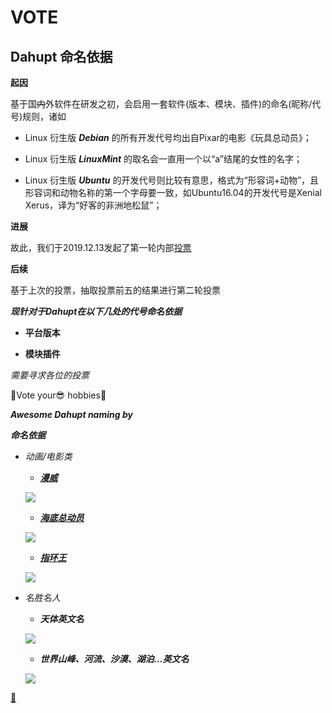 # VOTE

## Dahupt 命名依据

**起因**

基于国~~内~~外软件在研发之初，会启用一套软件(版本、模块、插件)的命名(昵称/代号)规则，诸如

+ Linux 衍生版 ***Debian*** 的所有开发代号均出自Pixar的电影《玩具总动员》；

+ Linux 衍生版 ***LinuxMint*** 的取名会一直用一个以“a”结尾的女性的名字；

+ Linux 衍生版 ***Ubuntu*** 的开发代号则比较有意思，格式为“形容词+动物”，且形容词和动物名称的第一个字母要一致，如Ubuntu16.04的开发代号是Xenial Xerus，译为“好客的非洲地松鼠”；

**进展**

故此，我们于2019.12.13发起了第一轮内部[投票](https://github.com/EDITeam/VOTE/tree/2nd "VOTE")

**后续**

基于上次的投票，抽取投票前五的结果进行第二轮投票

***现针对于Dahupt在以下几处的代号命名依据***

+ **平台版本**

+ **模块插件**

*需要寻求各位的投票*

🎉Vote your😎 hobbies🎉

***Awesome Dahupt naming by***

***命名依据***

+ *动画/电影类*

  - ***[漫威](https://baike.baidu.com/item/%E6%BC%AB%E5%A8%81 'Marvel')***

  [![](https://api.gh-polls.com/poll/01DWRPEV9R461T7YENEPHBJX3Q/Marvel)](https://api.gh-polls.com/poll/01DWRPEV9R461T7YENEPHBJX3Q/Marvel/vote)

  - ***[海底总动员](https://baike.baidu.com/item/%E6%B5%B7%E5%BA%95%E6%80%BB%E5%8A%A8%E5%91%98/16513 'Finding Nemo')***

  [![](https://api.gh-polls.com/poll/01DWRPEV9R461T7YENEPHBJX3Q/Finding%20Nemo)](https://api.gh-polls.com/poll/01DWRPEV9R461T7YENEPHBJX3Q/Finding%20Nemo/vote)

  - ***[指环王](https://baike.baidu.com/item/%E6%8C%87%E7%8E%AF%E7%8E%8B/14071816 'The Lord Of The Rings')***

  [![](https://api.gh-polls.com/poll/01DWRPEV9R461T7YENEPHBJX3Q/The%20Lord%20Of%20The%20Rings)](https://api.gh-polls.com/poll/01DWRPEV9R461T7YENEPHBJX3Q/The%20Lord%20Of%20The%20Rings/vote)

+ *名胜名人*

  - ***天体英文名***

  [![](https://api.gh-polls.com/poll/01DWRPEV9R461T7YENEPHBJX3Q/Astronomical)](https://api.gh-polls.com/poll/01DWRPEV9R461T7YENEPHBJX3Q/Astronomical/vote)

  - ***世界山峰、河流、沙漠、湖泊...英文名***

  [![](https://api.gh-polls.com/poll/01DWRPEV9R461T7YENEPHBJX3Q/Places)](https://api.gh-polls.com/poll/01DWRPEV9R461T7YENEPHBJX3Q/Places/vote)

**[📖](https://github.com/EDITeam/VOTE/ 'Master')**